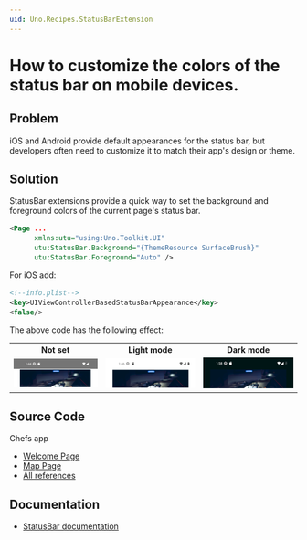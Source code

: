 ```yaml
---
uid: Uno.Recipes.StatusBarExtension
---
```


# How to customize the colors of the status bar on mobile devices.

## Problem

iOS and Android provide default appearances for the status bar, but developers often need to customize it to match their app's design or theme.

## Solution

StatusBar extensions provide a quick way to set the background and foreground colors of the current page's status bar.

```xml
<Page ...
      xmlns:utu="using:Uno.Toolkit.UI"
      utu:StatusBar.Background="{ThemeResource SurfaceBrush}"
      utu:StatusBar.Foreground="Auto" />
```


For iOS add:
```xml
<!--info.plist-->
<key>UIViewControllerBasedStatusBarAppearance</key>
<false/>
```


The above code has the following effect:
<table>
  <tr>
    <th>Not set</th>
    <th>Light mode</th>
    <th>Dark mode</th>
  </tr>
  <tr>
   <td><img src="../assets/StatusBar_NotSet.png" width="600px" alt="StatusBar not set"/></td>
   <td><img src="../assets/StatusBar_light.png" width="600px" alt="StatusBar light mode"/></td>
   <td><img src="../assets/StatusBar_dark.png" width="600px" alt="StatusBar dark mode"/></td>
  </tr>
</table>

## Source Code

Chefs app
- [Welcome Page](https://github.com/unoplatform/uno.chefs/blob/f3b5a256aa7afd621389089ddea75d309e28c373/src/Chefs/Views/WelcomePage.xaml#L14-L16)
- [Map Page](https://github.com/unoplatform/uno.chefs/blob/f3b5a256aa7afd621389089ddea75d309e28c373/src/Chefs/Views/MapPage.xaml#L15-L16)
- [All references](https://github.com/search?q=repo%3Aunoplatform%2Funo.chefs+statusbar&type=code)

## Documentation

- [StatusBar documentation](xref:Toolkit.Helpers.StatusBarExtensions)